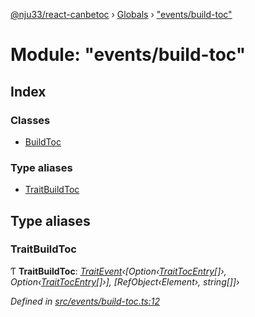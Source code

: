 [@nju33/react-canbetoc](../README.md) › [Globals](../globals.md) › ["events/build-toc"](_events_build_toc_.md)

# Module: "events/build-toc"

## Index

### Classes

* [BuildToc](../classes/_events_build_toc_.buildtoc.md)

### Type aliases

* [TraitBuildToc](_events_build_toc_.md#traitbuildtoc)

## Type aliases

###  TraitBuildToc

Ƭ **TraitBuildToc**: *[TraitEvent](../interfaces/_events_event_.traitevent.md)‹[Option‹[TraitTocEntry](../interfaces/_entities_toc_entry_.traittocentry.md)[]›, Option‹[TraitTocEntry](../interfaces/_entities_toc_entry_.traittocentry.md)[]›], [RefObject‹Element›, string[]]›*

*Defined in [src/events/build-toc.ts:12](https://github.com/nju33/react-canbetoc/blob/9a57d40/src/events/build-toc.ts#L12)*
